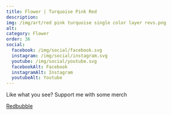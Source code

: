 ```yaml
---
title: Flower | Turquoise Pink Red
description: 
img: /img/art/red pink turquoise single color layer revs.png
alt: 
category: Flower
order: 36
social:
  facebook: /img/social/facebook.svg
  instagram: /img/social/instagram.svg
  youtube: /img/social/youtube.svg
  facebookAlt: Facebook
  instagramAlt: Instagram
  youtubeAlt: Youtube
---
```

Like what you see? Support me with some merch

<a href='https://www.redbubble.com/shop/ap/103268415' class="btn btn-primary store-link">
Redbubble
</a>
